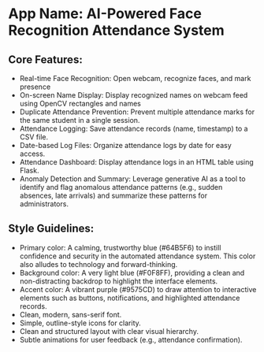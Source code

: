 # **App Name**: AI-Powered Face Recognition Attendance System

## Core Features:

- Real-time Face Recognition: Open webcam, recognize faces, and mark presence
- On-screen Name Display: Display recognized names on webcam feed using OpenCV rectangles and names
- Duplicate Attendance Prevention: Prevent multiple attendance marks for the same student in a single session.
- Attendance Logging: Save attendance records (name, timestamp) to a CSV file.
- Date-based Log Files: Organize attendance logs by date for easy access.
- Attendance Dashboard: Display attendance logs in an HTML table using Flask.
- Anomaly Detection and Summary: Leverage generative AI as a tool to identify and flag anomalous attendance patterns (e.g., sudden absences, late arrivals) and summarize these patterns for administrators.

## Style Guidelines:

- Primary color: A calming, trustworthy blue (#64B5F6) to instill confidence and security in the automated attendance system. This color also alludes to technology and forward-thinking.
- Background color: A very light blue (#F0F8FF), providing a clean and non-distracting backdrop to highlight the interface elements.
- Accent color: A vibrant purple (#9575CD) to draw attention to interactive elements such as buttons, notifications, and highlighted attendance records.
- Clean, modern, sans-serif font.
- Simple, outline-style icons for clarity.
- Clean and structured layout with clear visual hierarchy.
- Subtle animations for user feedback (e.g., attendance confirmation).